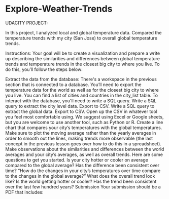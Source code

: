 # Explore-Weather-Trends

UDACITY PROJECT:

In this project, I analyzed local and global temperature data.
Compared the temperature trends with my city (San Jose) to overall global temperature trends.

Instructions: Your goal will be to create a visualization and prepare a write up describing the similarities and differences between global temperature trends and temperature trends in the closest big city to where you live. To do this, you’ll follow the steps below:

Extract the data from the database:  There's a workspace in the previous section that is connected to a database. You’ll need to export the temperature data for the world as well as for the closest big city to where you live. You can find a list of cities and countries in the city_list table. To interact with the database, you'll need to write a SQL query. Write a SQL query to extract the city level data. Export to CSV. Write a SQL query to extract the global data. Export to CSV. Open up the CSV in whatever tool you feel most comfortable using. We suggest using Excel or Google sheets, but you are welcome to use another tool, such as Python or R. Create a line chart that compares your city’s temperatures with the global temperatures. Make sure to plot the moving average rather than the yearly averages in order to smooth out the lines, making trends more observable (the last concept in the previous lesson goes over how to do this in a spreadsheet). Make observations about the similarities and differences between the world averages and your city’s averages, as well as overall trends. Here are some questions to get you started. Is your city hotter or cooler on average compared to the global average? Has the difference been consistent over time? “How do the changes in your city’s temperatures over time compare to the changes in the global average?” What does the overall trend look like? Is the world getting hotter or cooler? Has the trend been consistent over the last few hundred years? Submission Your submission should be a PDF that includes:
